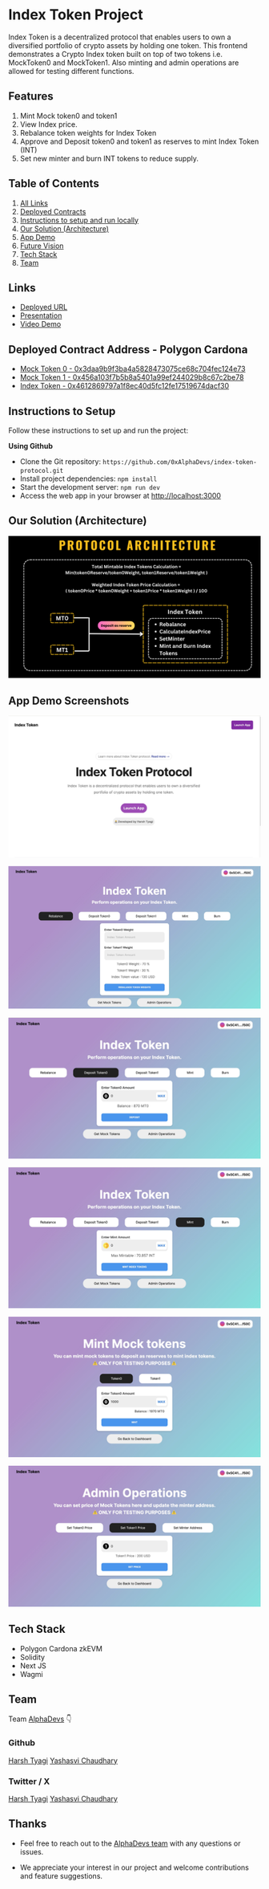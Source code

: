 # Index Token Project

Index Token is a decentralized protocol that enables users to own a diversified portfolio of crypto assets by holding one token.
This frontend demonstrates a Crypto Index token built on top of two tokens i.e. MockToken0 and MockToken1. Also minting and admin operations are allowed for testing different functions.

## Features

1. Mint Mock token0 and token1
2. View Index price.
3. Rebalance token weights for Index Token
4. Approve and Deposit token0 and token1 as reserves to mint Index Token (INT)
5. Set new minter and burn INT tokens to reduce supply.

## Table of Contents

1. [All Links](#links)
2. [Deployed Contracts](#deployed-contract)
3. [Instructions to setup and run locally ](#instructions-to-setup)
4. [Our Solution (Architecture)](#our-solution-architecture)
5. [App Demo](#app-demo-screenshots)
6. [Future Vision](#future-vision)
7. [Tech Stack](#tech-stack)
8. [Team](#team)

## Links

- [Deployed URL](https://index-token-cardona.vercel.app/)
- [Presentation](https://www.canva.com/design/DAGLxOfLrNw/bZrrmu6hF6QCc6BOtHHSxg/view?utm_content=DAGLxOfLrNw&utm_campaign=designshare&utm_medium=link&utm_source=editor)
- [Video Demo](https://youtu.be/mLXOva4Anw0)

## Deployed Contract Address - Polygon Cardona

- [Mock Token 0 - 0x3daa9b9f3ba4a5828473075ce68c704fec124e73](https://cardona-zkevm.polygonscan.com/address/0x3daa9b9f3ba4a5828473075ce68c704fec124e73)
- [Mock Token 1 - 0x456a103f7b5b8a5401a99ef244029b8c67c2be78](https://cardona-zkevm.polygonscan.com/address/0x456a103f7b5b8a5401a99ef244029b8c67c2be78)
- [Index Token - 0x4612869797a1f8ec40d5fc12fe17519674dacf30](https://cardona-zkevm.polygonscan.com/address/0x4612869797a1f8ec40d5fc12fe17519674dacf30)

## Instructions to Setup

Follow these instructions to set up and run the project:

**Using Github**

- Clone the Git repository: `https://github.com/0xAlphaDevs/index-token-protocol.git`
- Install project dependencies: `npm install`
- Start the development server: `npm run dev`
- Access the web app in your browser at [http://localhost:3000](http://localhost:3000)

## Our Solution (Architecture)

![image](/public/appDemo/protocol_architecture.png)

## App Demo Screenshots

![image](/public/appDemo/0.png)

![image](/public/appDemo/1.png)

![image](/public/appDemo/2.png)

![image](/public/appDemo/3.png)

![image](/public/appDemo/4.png)

![image](/public/appDemo/5.png)

## Tech Stack

- Polygon Cardona zkEVM
- Solidity
- Next JS
- Wagmi

## Team

Team [AlphaDevs](https://www.alphadevs.dev) 👇

### Github

[Harsh Tyagi](https://github.com/mr-harshtyagi)
[Yashasvi Chaudhary](https://github.com/0xyshv)

### Twitter / X

[Harsh Tyagi](https://twitter.com/0xmht)
[Yashasvi Chaudhary](https://twitter.com/0xyshv)

## Thanks

- Feel free to reach out to the [AlphaDevs team](https://www.alphadevs.dev) with any questions or issues.

- We appreciate your interest in our project and welcome contributions and feature suggestions.
